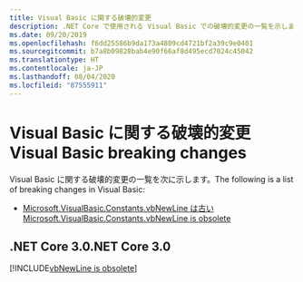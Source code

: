 ```yaml
---
title: Visual Basic に関する破壊的変更
description: .NET Core で使用される Visual Basic での破壊的変更の一覧を示します。
ms.date: 09/20/2019
ms.openlocfilehash: f6dd25586b9da173a4809cd4721bf2a39c9e0401
ms.sourcegitcommit: b7a8b09828bab4e90f66af8d495ecd7024c45042
ms.translationtype: HT
ms.contentlocale: ja-JP
ms.lasthandoff: 08/04/2020
ms.locfileid: "87555911"
---
```

# <a name="visual-basic-breaking-changes"></a><span data-ttu-id="2117b-103">Visual Basic に関する破壊的変更</span><span class="sxs-lookup"><span data-stu-id="2117b-103">Visual Basic breaking changes</span></span>

<span data-ttu-id="2117b-104">Visual Basic に関する破壊的変更の一覧を次に示します。</span><span class="sxs-lookup"><span data-stu-id="2117b-104">The following is a list of breaking changes in Visual Basic:</span></span>

- [<span data-ttu-id="2117b-105">Microsoft.VisualBasic.Constants.vbNewLine は古い</span><span class="sxs-lookup"><span data-stu-id="2117b-105">Microsoft.VisualBasic.Constants.vbNewLine is obsolete</span></span>](#microsoftvisualbasicconstantsvbnewline-is-obsolete)

## <a name="net-core-30"></a><span data-ttu-id="2117b-106">.NET Core 3.0</span><span class="sxs-lookup"><span data-stu-id="2117b-106">.NET Core 3.0</span></span>

[!INCLUDE[vbNewLine is obsolete](~/includes/core-changes/visualbasic/3.0/vbnewline-is-obsolete.md)]
